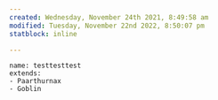 ```yaml
---
created: Wednesday, November 24th 2021, 8:49:58 am
modified: Tuesday, November 22nd 2022, 8:50:07 pm
statblock: inline

---
```


```statblock
name: testtesttest
extends:
- Paarthurnax
- Goblin
```
